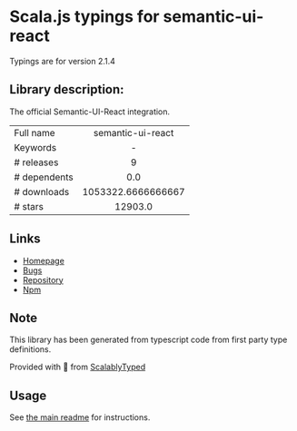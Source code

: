 
# Scala.js typings for semantic-ui-react

Typings are for version 2.1.4

## Library description:
The official Semantic-UI-React integration.

|                    |                 |
| ------------------ | :-------------: |
| Full name          | semantic-ui-react |
| Keywords           | - |
| # releases         | 9 |
| # dependents       | 0.0 |
| # downloads        | 1053322.6666666667 |
| # stars            | 12903.0 |

## Links
- [Homepage](https://github.com/Semantic-Org/Semantic-UI-React#readme)
- [Bugs](https://github.com/Semantic-Org/Semantic-UI-React/issues)
- [Repository](https://github.com/Semantic-Org/Semantic-UI-React)
- [Npm](https://www.npmjs.com/package/semantic-ui-react)
    


## Note
This library has been generated from typescript code from first party type definitions.

Provided with :purple_heart: from [ScalablyTyped](https://github.com/oyvindberg/ScalablyTyped)

## Usage
See [the main readme](../../readme.md) for instructions.


